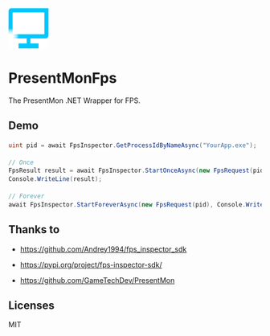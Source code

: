 <img src="./pack/Favicon.png" width="80">

# PresentMonFps

The PresentMon .NET Wrapper for FPS.

## Demo

```c#
uint pid = await FpsInspector.GetProcessIdByNameAsync("YourApp.exe");

// Once
FpsResult result = await FpsInspector.StartOnceAsync(new FpsRequest(pid));
Console.WriteLine(result);

// Forever
await FpsInspector.StartForeverAsync(new FpsRequest(pid), Console.WriteLine, null!);
```

## Thanks to

- https://github.com/Andrey1994/fps_inspector_sdk
- https://pypi.org/project/fps-inspector-sdk/

- https://github.com/GameTechDev/PresentMon

## Licenses

MIT

